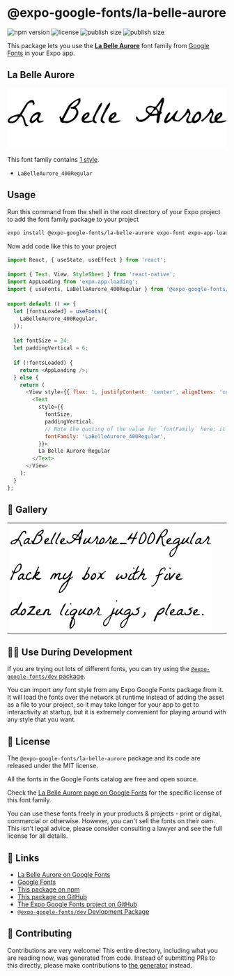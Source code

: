 # @expo-google-fonts/la-belle-aurore

![npm version](https://flat.badgen.net/npm/v/@expo-google-fonts/la-belle-aurore)
![license](https://flat.badgen.net/github/license/expo/google-fonts)
![publish size](https://flat.badgen.net/packagephobia/install/@expo-google-fonts/la-belle-aurore)
![publish size](https://flat.badgen.net/packagephobia/publish/@expo-google-fonts/la-belle-aurore)

This package lets you use the [**La Belle Aurore**](https://fonts.google.com/specimen/La+Belle+Aurore) font family from [Google Fonts](https://fonts.google.com/) in your Expo app.

## La Belle Aurore

![La Belle Aurore](./font-family.png)

This font family contains [1 style](#-gallery).

- `LaBelleAurore_400Regular`

## Usage

Run this command from the shell in the root directory of your Expo project to add the font family package to your project
```sh
expo install @expo-google-fonts/la-belle-aurore expo-font expo-app-loading
```

Now add code like this to your project
```js
import React, { useState, useEffect } from 'react';

import { Text, View, StyleSheet } from 'react-native';
import AppLoading from 'expo-app-loading';
import { useFonts, LaBelleAurore_400Regular } from '@expo-google-fonts/la-belle-aurore';

export default () => {
  let [fontsLoaded] = useFonts({
    LaBelleAurore_400Regular,
  });

  let fontSize = 24;
  let paddingVertical = 6;

  if (!fontsLoaded) {
    return <AppLoading />;
  } else {
    return (
      <View style={{ flex: 1, justifyContent: 'center', alignItems: 'center' }}>
        <Text
          style={{
            fontSize,
            paddingVertical,
            // Note the quoting of the value for `fontFamily` here; it expects a string!
            fontFamily: 'LaBelleAurore_400Regular',
          }}>
          La Belle Aurore Regular
        </Text>
      </View>
    );
  }
};

```

## 🔡 Gallery


||||
|-|-|-|
|![LaBelleAurore_400Regular](./LaBelleAurore_400Regular.ttf.png)||||


## 👩‍💻 Use During Development

If you are trying out lots of different fonts, you can try using the [`@expo-google-fonts/dev` package](https://github.com/expo/google-fonts/tree/master/font-packages/dev#readme).

You can import *any* font style from any Expo Google Fonts package from it. It will load the fonts
over the network at runtime instead of adding the asset as a file to your project, so it may take longer
for your app to get to interactivity at startup, but it is extremely convenient
for playing around with any style that you want.

## 📖 License

The `@expo-google-fonts/la-belle-aurore` package and its code are released under the MIT license.

All the fonts in the Google Fonts catalog are free and open source.

Check the [La Belle Aurore page on Google Fonts](https://fonts.google.com/specimen/La+Belle+Aurore) for the specific license of this font family.

You can use these fonts freely in your products & projects - print or digital, commercial or otherwise. However, you can't sell the fonts on their own. This isn't legal advice, please consider consulting a lawyer and see the full license for all details.

## 🔗 Links

- [La Belle Aurore on Google Fonts](https://fonts.google.com/specimen/La+Belle+Aurore)
- [Google Fonts](https://fonts.google.com/)
- [This package on npm](https://www.npmjs.com/package/@expo-google-fonts/la-belle-aurore)
- [This package on GitHub](https://github.com/expo/google-fonts/tree/master/font-packages/la-belle-aurore)
- [The Expo Google Fonts project on GitHub](https://github.com/expo/google-fonts)
- [`@expo-google-fonts/dev` Devlopment Package](https://github.com/expo/google-fonts/tree/master/font-packages/dev)

## 🤝 Contributing

Contributions are very welcome! This entire directory, including what you are reading now, was generated from code. Instead of submitting PRs to this directly, please make contributions to [the generator](https://github.com/expo/google-fonts/tree/master/packages/generator) instead.
